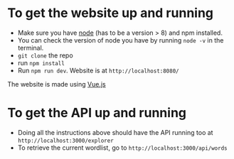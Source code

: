 # To get the website up and running

- Make sure you have [node](https://nodejs.org/en/download/) (has to be a version > 8) and npm installed.
- You can check the version of node you have by running `node -v` in the terminal.
- `git clone` the repo
-  run `npm install`
- Run `npm run dev`. Website is at `http://localhost:8080/`

The website is made using [Vue.js](https://vuejs.org/)


# To get the API up and running
- Doing all the instructions above should have the API running too at `http://localhost:3000/explorer`
- To retrieve the current wordlist, go to `http://localhost:3000/api/words`

